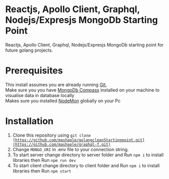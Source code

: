 # Reactjs, Apollo Client, Graphql, Nodejs/Expresjs MongoDb Starting Point

Reactjs, Apollo Client, Graphql, Nodejs/Expresjs MongoDb starting point for future golang projects.

# Prerequisites

This install assumes you are already running [Git](https://git-scm.com/),<br/>
Make sure you you have <a href="https://www.mongodb.com/products/compass">MongoDb Compass</a> installed on your machine to visualise data in database locally<br/>
Makes sure you installed <a href="https://www.npmjs.com/package/nodemon">NodeMon</a> globally on your Pc

# Installation

1. Clone this repository using <code>git clone [https://github.com/mashaole/golangcleanStartingpoint.git](https://github.com/mashaole/graphql-f.git)</code><br/>
2. Change `MONGO_URI` in .env file to your connection string.
3. To start server change directory to server folder and Run `npm i` to install libraries then Run `npm run dev`<br/>
4. To start client change directory to client folder and Run `npm i` to install libraries then Run `npm start`<br/>



